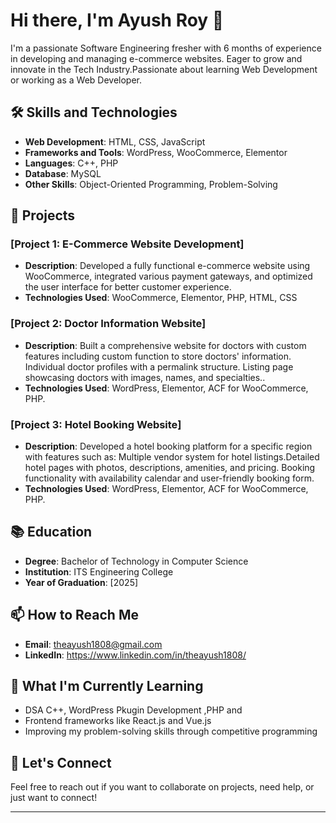 # Hi there, I'm Ayush Roy 👋

I'm a passionate Software Engineering fresher with 6 months of experience in developing and managing e-commerce websites. Eager to grow and innovate in the Tech Industry.Passionate about learning Web Development or working as a Web Developer.

## 🛠️ Skills and Technologies
- **Web Development**: HTML, CSS, JavaScript
- **Frameworks and Tools**: WordPress, WooCommerce, Elementor
- **Languages**: C++, PHP
- **Database**: MySQL
- **Other Skills**: Object-Oriented Programming, Problem-Solving


## 🌟 Projects
### [Project 1: E-Commerce Website Development]
- **Description**: Developed a fully functional e-commerce website using WooCommerce, integrated various payment gateways, and optimized the user interface for better customer experience.
- **Technologies Used**: WooCommerce, Elementor, PHP, HTML, CSS 

### [Project 2: Doctor Information Website]
- **Description**: Built a comprehensive website for doctors with custom features including custom function to store doctors' information.
Individual doctor profiles with a permalink structure. Listing page showcasing doctors with images, names, and specialties..
- **Technologies Used**: WordPress, Elementor, ACF for WooCommerce, PHP.

### [Project 3: Hotel Booking Website]
- **Description**: Developed a hotel booking platform for a specific region with features such as:
Multiple vendor system for hotel listings.Detailed hotel pages with photos, descriptions, amenities, and pricing. Booking functionality with availability calendar and user-friendly booking form.
- **Technologies Used**: WordPress, Elementor, ACF for WooCommerce, PHP.

## 📚 Education
- **Degree**: Bachelor of Technology in Computer Science
- **Institution**: ITS Engineering College
- **Year of Graduation**: [2025]

## 📫 How to Reach Me
- **Email**: theayush1808@gmail.com
- **LinkedIn**: https://www.linkedin.com/in/theayush1808/

## 🌱 What I'm Currently Learning
- DSA C++, WordPress Pkugin Development ,PHP and 
- Frontend frameworks like React.js and Vue.js
- Improving my problem-solving skills through competitive programming

## 💬 Let's Connect
Feel free to reach out if you want to collaborate on projects, need help, or just want to connect!

---
